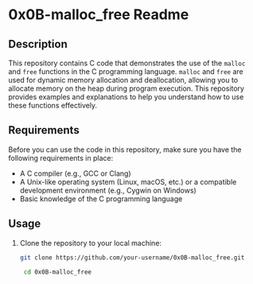 # 0x0B-malloc_free Readme

## Description

This repository contains C code that demonstrates the use of the `malloc` and `free` functions in the C programming language. `malloc` and `free` are used for dynamic memory allocation and deallocation, allowing you to allocate memory on the heap during program execution. This repository provides examples and explanations to help you understand how to use these functions effectively.


## Requirements

Before you can use the code in this repository, make sure you have the following requirements in place:

- A C compiler (e.g., GCC or Clang)
- A Unix-like operating system (Linux, macOS, etc.) or a compatible development environment (e.g., Cygwin on Windows)
- Basic knowledge of the C programming language

## Usage

1. Clone the repository to your local machine:

   ```bash
   git clone https://github.com/your-username/0x0B-malloc_free.git
    
    cd 0x0B-malloc_free


